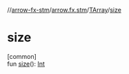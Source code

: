 //[arrow-fx-stm](../../../index.md)/[arrow.fx.stm](../index.md)/[TArray](index.md)/[size](size.md)

# size

[common]\
fun [size](size.md)(): [Int](https://kotlinlang.org/api/latest/jvm/stdlib/kotlin/-int/index.html)
